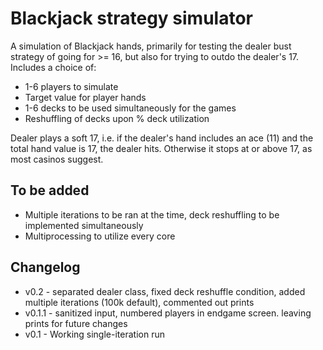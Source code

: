 # Blackjack strategy simulator

A simulation of Blackjack hands, primarily for testing the dealer bust strategy of going for >= 16, but also for trying to outdo the dealer's 17. Includes a choice of:
* 1-6 players to simulate
* Target value for player hands
* 1-6 decks to be used simultaneously for the games
* Reshuffling of decks upon % deck utilization

Dealer plays a soft 17, i.e. if the dealer's hand includes an ace (11) and the total hand value is 17, the dealer hits. Otherwise it stops at or above 17, as most casinos suggest.


## To be added
* Multiple iterations to be ran at the time, deck reshuffling to be implemented simultaneously
* Multiprocessing to utilize every core

## Changelog

* v0.2 - separated dealer class, fixed deck reshuffle condition, added multiple iterations (100k default), commented out prints
* v0.1.1 - sanitized input, numbered players in endgame screen. leaving prints for future changes
* v0.1 - Working single-iteration run
